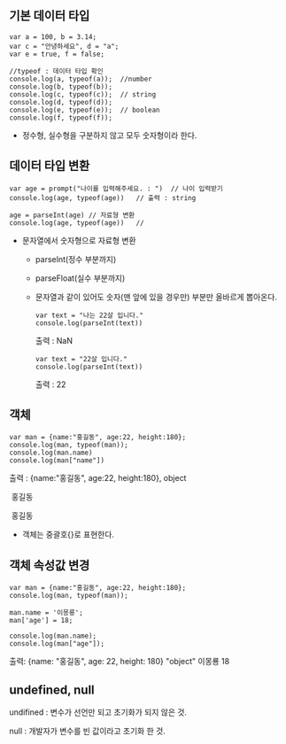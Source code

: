## 기본 데이터 타입

```
var a = 100, b = 3.14;
var c = "안녕하세요", d = "a";
var e = true, f = false;

//typeof : 데이터 타입 확인
console.log(a, typeof(a));	//number
console.log(b, typeof(b));	
console.log(c, typeof(c));	// string
console.log(d, typeof(d));
console.log(e, typeof(e));	// boolean
console.log(f, typeof(f));
```

-  정수형, 실수형을 구분하지 않고 모두 숫자형이라 한다.

## 데이터 타입 변환

```
var age = prompt("나이를 입력해주세요. : ")	// 나이 입력받기
console.log(age, typeof(age))	// 출력 : string

age = parseInt(age)	// 자료형 변환
console.log(age, typeof(age))	// 
```

- 문자열에서 숫자형으로 자료형 변환

  - parseInt(정수 부분까지)

  - parseFloat(실수 부분까지)

  - 문자열과 같이 있어도 숫자(맨 앞에 있을 경우만) 부분만 올바르게 뽑아온다.

    ```
    var text = "나는 22살 입니다."
    console.log(parseInt(text))
    ```

    출력 : NaN

    ```
    var text = "22살 입니다."
    console.log(parseInt(text))
    ```

    출력 : 22

## 객체

```
var man = {name:"홍길동", age:22, height:180};
console.log(man, typeof(man));
console.log(man.name)
console.log(man["name"])
```

출력 : {name:"홍길동", age:22, height:180}, object

​			홍길동

​			홍길동

- 객체는 중괄호{}로 표현한다.

## 객체 속성값 변경

```
var man = {name:"홍길동", age:22, height:180};
console.log(man, typeof(man));

man.name = '이몽룡';
man['age'] = 18;

console.log(man.name);
console.log(man["age"]);
```

출력: {name: "홍길동", age: 22, height: 180} "object"
			이몽룡
			18

## undefined, null

undifined : 변수가 선언만 되고 초기화가 되지 않은 것.

null : 개발자가 변수를 빈 값이라고 초기화 한 것.